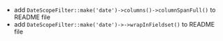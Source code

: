 * add `DateScopeFilter::make('date')->columns()->columnSpanFull()` to README file
* add `DateScopeFilter::make('date')->->wrapInFieldset()` to README file